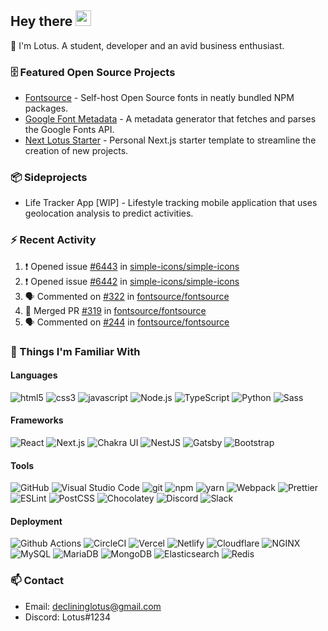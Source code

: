 ## Hey there <img src="https://media.giphy.com/media/hvRJCLFzcasrR4ia7z/giphy.gif" width="25px">

📝 I'm Lotus. A student, developer and an avid business enthusiast.

### 🗄 Featured Open Source Projects

- [Fontsource](https://github.com/fontsource/fontsource) - Self-host Open Source fonts in neatly bundled NPM packages.
- [Google Font Metadata](https://github.com/fontsource/google-font-metadata) - A metadata generator that fetches and parses the Google Fonts API.
- [Next Lotus Starter](https://github.com/DecliningLotus/next-lotus-starter) - Personal Next.js starter template to streamline the creation of new projects.

### 📦 Sideprojects

- Life Tracker App [WIP] - Lifestyle tracking mobile application that uses geolocation analysis to predict activities.

### ⚡ Recent Activity

<!--START_SECTION:activity-->

1. ❗️ Opened issue [#6443](https://github.com/simple-icons/simple-icons/issues/6443) in [simple-icons/simple-icons](https://github.com/simple-icons/simple-icons)
2. ❗️ Opened issue [#6442](https://github.com/simple-icons/simple-icons/issues/6442) in [simple-icons/simple-icons](https://github.com/simple-icons/simple-icons)
3. 🗣 Commented on [#322](https://github.com/fontsource/fontsource/issues/322) in [fontsource/fontsource](https://github.com/fontsource/fontsource)
4. 🎉 Merged PR [#319](https://github.com/fontsource/fontsource/pull/319) in [fontsource/fontsource](https://github.com/fontsource/fontsource)
5. 🗣 Commented on [#244](https://github.com/fontsource/fontsource/issues/244) in [fontsource/fontsource](https://github.com/fontsource/fontsource)
<!--END_SECTION:activity-->

### 🔭 Things I'm Familiar With

#### Languages

<p>
<img alt="html5" src="https://img.shields.io/badge/-HTML5-E34F26?style=flat-square&logo=html5&logoColor=white" />
<img alt="css3" src="https://img.shields.io/badge/-CSS3-1572B6?style=flat-square&logo=css3&logoColor=white" />
<img alt="javascript" src="https://img.shields.io/badge/-JavaScript-F7DF1E?style=flat-square&logo=javascript&logoColor=white" />
<img alt="Node.js" src="https://img.shields.io/badge/-Node.js-43853d?style=flat-square&logo=Node-dot-js&logoColor=white" />
<img alt="TypeScript" src="https://img.shields.io/badge/-TypeScript-007ACC?style=flat-square&logo=typescript&logoColor=white" />
<img alt="Python" src="https://img.shields.io/badge/-Python-3776AB?style=flat-square&logo=python&logoColor=white" />
<img alt="Sass" src="https://img.shields.io/badge/-Sass-CC6699?style=flat-square&logo=sass&logoColor=white" />
</p>

#### Frameworks

<p>
<img alt="React" src="https://img.shields.io/badge/-React-45b8d8?style=flat-square&logo=react&logoColor=white" />
<img alt="Next.js" src="https://img.shields.io/badge/-Next.js-000000?style=flat-square&logo=next-dot-js&logoColor=white">
<img alt="Chakra UI" src="https://img.shields.io/badge/-Chakra%20UI-319795?style=flat-square&logo=chakra-ui&logoColor=white">
<img alt="NestJS" src="https://img.shields.io/badge/-NestJS-E0234E?style=flat-square&logo=nestjs&logoColor=white">
<img alt="Gatsby" src="https://img.shields.io/badge/-Gatsby-663399?style=flat-square&logo=gatsby&logoColor=white" />
<img alt="Bootstrap" src="https://img.shields.io/badge/-Bootstrap-563D7C?style=flat-square&logo=bootstrap&logoColor=white" />
</p>

#### Tools

<p>
<img alt="GitHub" src="https://img.shields.io/badge/-GitHub-181717?style=flat-square&logo=github&logoColor=white" />
<img alt="Visual Studio Code" src="https://img.shields.io/badge/-Visual%20Studio%20Code-007ACC?style=flat-square&logo=visual-studio-code&logoColor=white" />
<img alt="git" src="https://img.shields.io/badge/-Git-F05032?style=flat-square&logo=git&logoColor=white" />
<img alt="npm" src="https://img.shields.io/badge/-NPM-CB3837?style=flat-square&logo=npm&logoColor=white" />
<img alt="yarn" src="https://img.shields.io/badge/-Yarn-2C8EBB?style=flat-square&logo=yarn&logoColor=white" />
<img alt="Webpack" src="https://img.shields.io/badge/-Webpack-8DD6F9?style=flat-square&logo=webpack&logoColor=white" />
<img alt="Prettier" src="https://img.shields.io/badge/-Prettier-F7B93E?style=flat-square&logo=prettier&logoColor=white" />
<img alt="ESLint" src="https://img.shields.io/badge/-ESLint-4B32C3?style=flat-square&logo=eslint&logoColor=white" />
<img alt="PostCSS" src="https://img.shields.io/badge/-PostCSS-DD3A0A?style=flat-square&logo=postcss&logoColor=white" />
<img alt="Chocolatey" src="https://img.shields.io/badge/-Chocolatey-80B5E3?style=flat-square&logo=chocolatey&logoColor=white" />
<img alt="Discord" src="https://img.shields.io/badge/-Discord-7289DA?style=flat-square&logo=discord&logoColor=white" />
<img alt="Slack" src="https://img.shields.io/badge/-Slack-4A154B?style=flat-square&logo=slack&logoColor=white" />
</p>

#### Deployment

<p>
<img alt="Github Actions" src="https://img.shields.io/badge/-Github_Actions-2088FF?style=flat-square&logo=github-actions&logoColor=white" />
<img alt="CircleCI" src="https://img.shields.io/badge/-CircleCI-343434?style=flat-square&logo=circleci&logoColor=white" />
<img alt="Vercel" src="https://img.shields.io/badge/-Vercel-000000?style=flat-square&logo=vercel&logoColor=white" />
<img alt="Netlify" src="https://img.shields.io/badge/-Netlify-00C7B7?style=flat-square&logo=netlify&logoColor=white" />
<img alt="Cloudflare" src="https://img.shields.io/badge/-Cloudflare-F38020?style=flat-square&logo=cloudflare&logoColor=white" />
<img alt="NGINX" src="https://img.shields.io/badge/-NGINX-269539?style=flat-square&logo=nginx&logoColor=white" />
<img alt="MySQL" src="https://img.shields.io/badge/-MySQL-4479A1?style=flat-square&logo=mysql&logoColor=white" />
<img alt="MariaDB" src="https://img.shields.io/badge/-MariaDB-DB1F305F?style=flat-square&logo=mariadb&logoColor=white" />
<img alt="MongoDB" src="https://img.shields.io/badge/-MongoDB-13aa52?style=flat-square&logo=mongodb&logoColor=white" />
<img alt="Elasticsearch" src="https://img.shields.io/badge/-Elasticsearch-005571?style=flat-square&logo=elasticsearch&logoColor=white" />
<img alt="Redis" src="https://img.shields.io/badge/-Redis-DC382D?style=flat-square&logo=redis&logoColor=white" />
</p>

### 📫 Contact

- Email: declininglotus@gmail.com
- Discord: Lotus#1234
